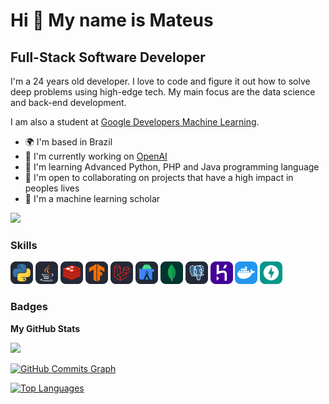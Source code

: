 Hi 👋 My name is Mateus
==========================

Full-Stack Software Developer
-----------------------------

I'm a 24 years old developer. I love to code and figure it out how to solve deep problems using high-edge tech. My main focus are the data science and back-end development.

I am also a student at [Google Developers Machine Learning](https://developers.google.com/machine-learning/).

* 🌍  I'm based in Brazil
* 🚀  I'm currently working on [OpenAI](https://openai.com)
* 🧠  I'm learning Advanced Python, PHP and Java programming language
* 🤝  I'm open to collaborating on projects that have a high impact in peoples lives
* 🤖  I'm a machine learning scholar

<a href="https://www.github.com/mateusandrade98" target="_blank" rel="noreferrer"><img
src="https://img.shields.io/github/followers/mateusandrade98?logo=github&style=for-the-badge&color=3382ed&labelColor=171717"/></a>

### Skills
<p align="left">
<a href="https://www.python.org/" target="_blank" rel="noreferrer"><img src="https://raw.githubusercontent.com/tandpfun/skill-icons/main/icons/Python-Dark.svg" width="36" height="36" alt="Python" /></a>
<a href="https://www.java.com/" target="_blank" rel="noreferrer"><img src="https://raw.githubusercontent.com/tandpfun/skill-icons/main/icons/Java-Dark.svg" width="36" height="36" alt="Java" /></a>
<a href="https://www.tensorflow.org/" target="_blank" rel="noreferrer"><img src="https://raw.githubusercontent.com/tandpfun/skill-icons/main/icons/Redis-Dark.svg" width="36" height="36" alt="Redis" /></a>
<a href="https://www.tensorflow.org/" target="_blank" rel="noreferrer"><img src="https://raw.githubusercontent.com/tandpfun/skill-icons/main/icons/TensorFlow-Dark.svg" width="36" height="36" alt="TensorFlow" /></a>
<a href="https://laravel.com/" target="_blank" rel="noreferrer"><img src="https://raw.githubusercontent.com/tandpfun/skill-icons/main/icons/Laravel-Dark.svg" width="36" height="36" alt="Laravel" /></a>
<a href="https://developer.android.com/studio" target="_blank" rel="noreferrer"><img src="https://raw.githubusercontent.com/tandpfun/skill-icons/main/icons/AndroidStudio-Dark.svg" width="36" height="36" alt="AndroidStudio" /></a>
<a href="https://www.mongodb.com/" target="_blank" rel="noreferrer"><img src="https://raw.githubusercontent.com/tandpfun/skill-icons/main/icons/MongoDB.svg" width="36" height="36" alt="MongoDB" /></a>
<a href="https://www.postgresql.org/" target="_blank" rel="noreferrer"><img src="https://raw.githubusercontent.com/tandpfun/skill-icons/main/icons/PostgreSQL-Dark.svg" width="36" height="36" alt="PostgreSQL" /></a>
<a href="https://www.heroku.com/" target="_blank" rel="noreferrer"><img src="https://raw.githubusercontent.com/tandpfun/skill-icons/main/icons/Heroku.svg" width="36" height="36" alt="Heroku" /></a>
<a href="https://www.docker.com/" target="_blank" rel="noreferrer"><img src="https://raw.githubusercontent.com/tandpfun/skill-icons/main/icons/Docker.svg" width="36" height="36" alt="Docker" /></a>
<a href="https://fastapi.tiangolo.com/" target="_blank" rel="noreferrer"><img src="https://github.com/tandpfun/skill-icons/raw/main/icons/FastAPI.svg" width="36" height="36" alt="FastAPI" /></a>
</p>

### Badges

<b>My GitHub Stats</b>

<a href="http://www.github.com/mateusandrade98"><img src="https://github-readme-streak-stats.herokuapp.com/?user=mateusandrade98&stroke=ffffff&background=171717&ring=3382ed&fire=3382ed&currStreakNum=ffffff&currStreakLabel=3382ed&sideNums=ffffff&sideLabels=ffffff&dates=ffffff&hide_border=true" /></a>

<a href="http://www.github.com/mateusandrade98"><img src="https://activity-graph.herokuapp.com/graph?username=mateusandrade98&bg_color=171717&color=ffffff&line=3382ed&point=ffffff&area_color=171717&area=true&hide_border=true&custom_title=GitHub%20Commits%20Graph" alt="GitHub Commits Graph" /></a>

<a href="https://github.com/mateusandrade98" align="left"><img src="https://github-readme-stats.vercel.app/api/top-langs/?username=mateusandrade98&langs_count=10&title_color=0891b2&text_color=ffffff&icon_color=0891b2&bg_color=1c1917&hide_border=true&locale=en&custom_title=Top%20%Languages" alt="Top Languages" /></a>
